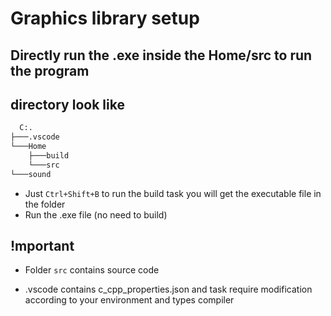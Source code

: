 # Graphics library setup 

## Directly run the .exe inside the Home/src to run the program

## directory look like

```cmd
  C:.
├───.vscode
└───Home
    ├───build
    └───src
└───sound
```

- Just `Ctrl+Shift+B` to run the build task you will get the executable file in the folder
- Run the .exe file (no need to build)

## !mportant

- Folder `src` contains source code

- .vscode contains c_cpp_properties.json and task require modification according to your environment and types compiler
